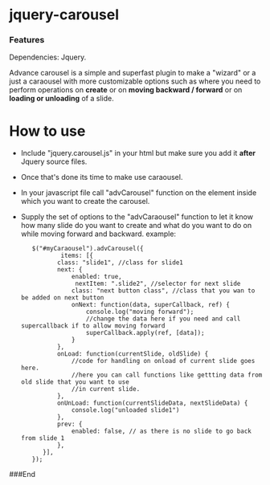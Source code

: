 # jquery-carousel

### Features

Dependencies: 
Jquery.

Advance carousel is a simple and superfast plugin to make a "wizard" or a just a caraousel with more customizable options such as
where you need to perform operations on **create** or on **moving backward / forward** or on **loading or unloading** of a slide.

# How to use
- Include "jquery.carousel.js" in your html but make sure you add it **after** Jquery source files.
- Once that's done its time to make use caraousel.
- In your javascript file call "advCarousel" function on the element inside which you want to create the carousel. 
- Supply  the set of options to the "advCaraousel" function to let it know how many slide do you want to create and what do you want to do on while moving forward and backward.
example:

   		 $("#myCaraousel").advCarousel({
    			 items: [{
    			class: "slide1", //class for slide1 
    			next: {
    				enabled: true,
    				 nextItem: ".slide2", //selector for next slide
    				class: "next button class", //class that you wan to be added on next button
    				onNext: function(data, superCallback, ref) {
    					console.log("moving forward");
    					//change the data here if you need and call supercallback if to allow moving forward
    					superCallback.apply(ref, [data]);
    				}
    			},
    			onLoad: function(currentSlide, oldSlide) {
    				//code for handling on onload of current slide goes here.
    				//here you can call functions like gettting data from old slide that you want to use 
    				//in current slide.
    			},
    			onUnLoad: function(currentSlideData, nextSlideData) {
    				console.log("unloaded slide1")
    			},
    			prev: {
    				enabled: false, // as there is no slide to go back from slide 1
    			},
    		}],
		 });
###End
